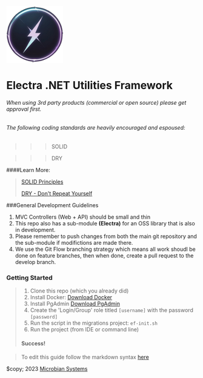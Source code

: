 
<img src="./assets/electra2.png" alt="electra Logo" width="150" height="150" />

# Electra .NET Utilities Framework 

###### When using 3rd party products (commercial or open source) please get approval first.


###### The following coding standards are heavily encouraged and espoused:


>>> SOLID

>>> DRY

####Learn More: 
>[SOLID Principles](https://www.digitalocean.com/community/conceptual_articles/s-o-l-i-d-the-first-five-principles-of-object-oriented-design)
>
>[DRY - Don't Repeat Yourself](https://google.com)

###General Development Guidelines

1. MVC Controllers (Web + API) should be small and thin
1. This repo also has a sub-module **(Electra)** for an OSS library that is also in development.  
1. Please remember to push changes from both the main git repository and the sub-module if modifictions are made there.
1. We use the Git Flow branching strategy which means all work shoudl be done on feature branches, then when done, create a pull request to the develop branch.


### Getting Started
>
> 1. Clone this repo (which you already did)
> 2. Install Docker: [Download Docker](https://www.docker.com/products/docker-desktop)
> 3. Install PgAdmin [Download PgAdmin](https://www.pgadmin.org/download/)
>   1. Create the 'Login/Group' role titled `[username]` with the password `[password]`
> 4. Run the script in the migrations project: `ef-init.sh`   
> 5. Run the project (from IDE or command line)
>
>#### Success!



> To edit this guide follow the markdown syntax [here](https://www.markdownguide.org/basic-syntax/)


$copy; 2023 [Microbian Systems](https://microbians.io/)